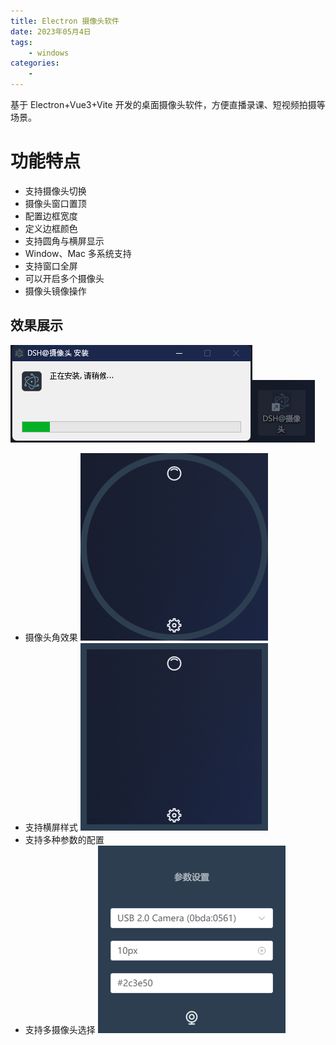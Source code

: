 ```yaml
---
title: Electron 摄像头软件
date: 2023年05月4日
tags:
    - windows
categories:
    -
---
```


基于 Electron+Vue3+Vite 开发的桌面摄像头软件，方便直播录课、短视频拍摄等场景。

# 功能特点

-   支持摄像头切换
-   摄像头窗口置顶
-   配置边框宽度
-   定义边框颜色
-   支持圆角与横屏显示
-   Window、Mac 多系统支持
-   支持窗口全屏
-   可以开启多个摄像头
-   摄像头镜像操作

## 效果展示

![Alt text](image.png)![Alt text](image-4.png)

-   摄像头角效果
    ![Alt text](image-1.png)
-   支持横屏样式
    ![Alt text](image-3.png)
-   支持多种参数的配置
-   支持多摄像头选择
    ![Alt text](image-2.png)
